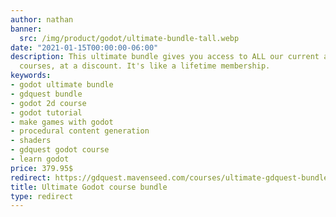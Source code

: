 ```yaml
---
author: nathan
banner:
  src: /img/product/godot/ultimate-bundle-tall.webp
date: "2021-01-15T00:00:00-06:00"
description: This ultimate bundle gives you access to ALL our current and future Godot
  courses, at a discount. It's like a lifetime membership.
keywords:
- godot ultimate bundle
- gdquest bundle
- godot 2d course
- godot tutorial
- make games with godot
- procedural content generation
- shaders
- gdquest godot course
- learn godot
price: 379.95$
redirect: https://gdquest.mavenseed.com/courses/ultimate-gdquest-bundle
title: Ultimate Godot course bundle
type: redirect
---
```

